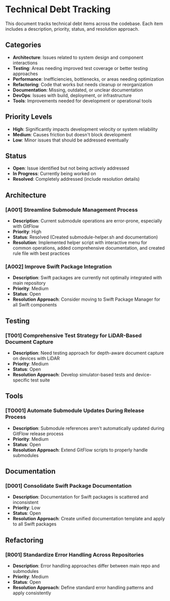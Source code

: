 # Technical Debt Tracking

This document tracks technical debt items across the codebase. Each item includes a description, priority, status, and resolution approach.

## Categories
- **Architecture**: Issues related to system design and component interactions
- **Testing**: Areas needing improved test coverage or better testing approaches
- **Performance**: Inefficiencies, bottlenecks, or areas needing optimization
- **Refactoring**: Code that works but needs cleanup or reorganization
- **Documentation**: Missing, outdated, or unclear documentation
- **DevOps**: Issues with build, deployment, or infrastructure
- **Tools**: Improvements needed for development or operational tools

## Priority Levels
- **High**: Significantly impacts development velocity or system reliability
- **Medium**: Causes friction but doesn't block development
- **Low**: Minor issues that should be addressed eventually

## Status
- **Open**: Issue identified but not being actively addressed
- **In Progress**: Currently being worked on
- **Resolved**: Completely addressed (include resolution details)

## Architecture

### [A001] Streamline Submodule Management Process
- **Description**: Current submodule operations are error-prone, especially with GitFlow
- **Priority**: High
- **Status**: Resolved (Created submodule-helper.sh and documentation)
- **Resolution**: Implemented helper script with interactive menu for common operations, added comprehensive documentation, and created rule file with best practices

### [A002] Improve Swift Package Integration
- **Description**: Swift packages are currently not optimally integrated with main repository
- **Priority**: Medium
- **Status**: Open
- **Resolution Approach**: Consider moving to Swift Package Manager for all Swift components

## Testing

### [T001] Comprehensive Test Strategy for LiDAR-Based Document Capture
- **Description**: Need testing approach for depth-aware document capture on devices with LiDAR
- **Priority**: Medium
- **Status**: Open
- **Resolution Approach**: Develop simulator-based tests and device-specific test suite

## Tools

### [TO001] Automate Submodule Updates During Release Process
- **Description**: Submodule references aren't automatically updated during GitFlow release process
- **Priority**: Medium
- **Status**: Open
- **Resolution Approach**: Extend GitFlow scripts to properly handle submodules

## Documentation

### [D001] Consolidate Swift Package Documentation
- **Description**: Documentation for Swift packages is scattered and inconsistent
- **Priority**: Low
- **Status**: Open
- **Resolution Approach**: Create unified documentation template and apply to all Swift packages

## Refactoring

### [R001] Standardize Error Handling Across Repositories
- **Description**: Error handling approaches differ between main repo and submodules
- **Priority**: Medium
- **Status**: Open
- **Resolution Approach**: Define standard error handling patterns and apply consistently